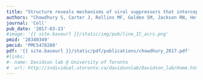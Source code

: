 ```yaml
---
title: "Structure reveals mechanisms of viral suppressors that intercept a CRISPR RNA-guided surveillance complex"
authors: "Chowdhury S, Carter J, Rollins MF, Golden SM, Jackson RN, Hoffmann C, Nosaka L, **Bondy-Denomy J**, Maxwell KL, Davidson AR, Fischer ER, Lander GC, Wiedenheft B."
journal: 'Cell'
pub_date: '2017-03-23'
#image: '{{ site.baseurl }}/static/img/pub/lina_IC_acrs.png'
pmid: '28340349'
pmcid: 'PMC5478280'
pdf: '{{ site.baseurl }}/static/pdf/publications/chowdhury_2017.pdf'
#links:
#- name: Davidson lab @ University of Toronto
#  url: http://individual.utoronto.ca/davidsonlab/Davidson_lab/Home.html
---
```

